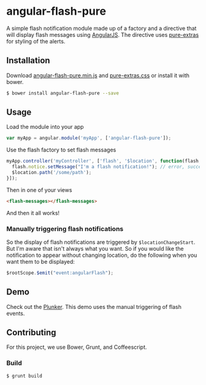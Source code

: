 # angular-flash-pure

A simple flash notification module made up of a factory and a directive that will
display flash messages using [AngularJS](https://angularjs.org). The directive
uses [pure-extras](https://github.com/tilomitra/cssextras) for styling of the
alerts.

## Installation

Download [angular-flash-pure.min.js](https://raw.githubusercontent.com/spectra-music/angular-flash-pure/master/dist/angular-flash-pure.min.js)
and [pure-extras.css](https://raw.githubusercontent.com/tilomitra/cssextras/master/css/pure-extras.css)
or install it with bower.

```bash
$ bower install angular-flash-pure --save
```

## Usage
Load the module into your app

```javascript
var myApp = angular.module('myApp', ['angular-flash-pure']);
```

Use the flash factory to set flash messages

```javascript
myApp.controller('myController', ['flash', '$location', function(flash, $location){
  flash.notice.setMessage("I'm a flash notification!"); // error, success, and warning also work
  $location.path('/some/path');
}]);
```

Then in one of your views

```html
<flash-messages></flash-messages>
```

And then it all works!

### Manually triggering flash notifications
So the display of flash notifications are triggered by `$locationChangeStart`. But I'm aware that isn't always what you want. So if you would like the
notification to appear without changing location, do the following when you want
them to be displayed:

```javascript
$rootScope.$emit("event:angularFlash");
```

## Demo
Check out the [Plunker](http://embed.plnkr.co/HemYVg/preview). This demo uses the manual triggering of flash events.

## Contributing

For this project, we use Bower, Grunt, and Coffeescript.

### Build

```bash
$ grunt build
```
